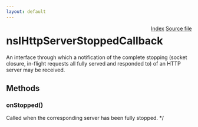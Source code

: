 ```yaml
---
layout: default
---
```

<div class='links' style='float:right'><a href="../index.html">Index</a>
<a href="http://dxr.mozilla.org/mozilla-central/source/netwerk/test/httpserver/nsIHttpServer.idl">Source file</a>
</div>

# nsIHttpServerStoppedCallback #
  
An interface through which a notification of the complete stopping (socket  
closure, in-flight requests all fully served and responded to) of an HTTP  
server may be received.  
  

## Methods ##

### onStopped() ###
 Called when the corresponding server has been fully stopped. */  
